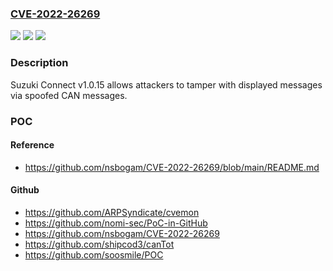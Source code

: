 ### [CVE-2022-26269](https://cve.mitre.org/cgi-bin/cvename.cgi?name=CVE-2022-26269)
![](https://img.shields.io/static/v1?label=Product&message=n%2Fa&color=blue)
![](https://img.shields.io/static/v1?label=Version&message=n%2Fa&color=blue)
![](https://img.shields.io/static/v1?label=Vulnerability&message=n%2Fa&color=brighgreen)

### Description

Suzuki Connect v1.0.15 allows attackers to tamper with displayed messages via spoofed CAN messages.

### POC

#### Reference
- https://github.com/nsbogam/CVE-2022-26269/blob/main/README.md

#### Github
- https://github.com/ARPSyndicate/cvemon
- https://github.com/nomi-sec/PoC-in-GitHub
- https://github.com/nsbogam/CVE-2022-26269
- https://github.com/shipcod3/canTot
- https://github.com/soosmile/POC

